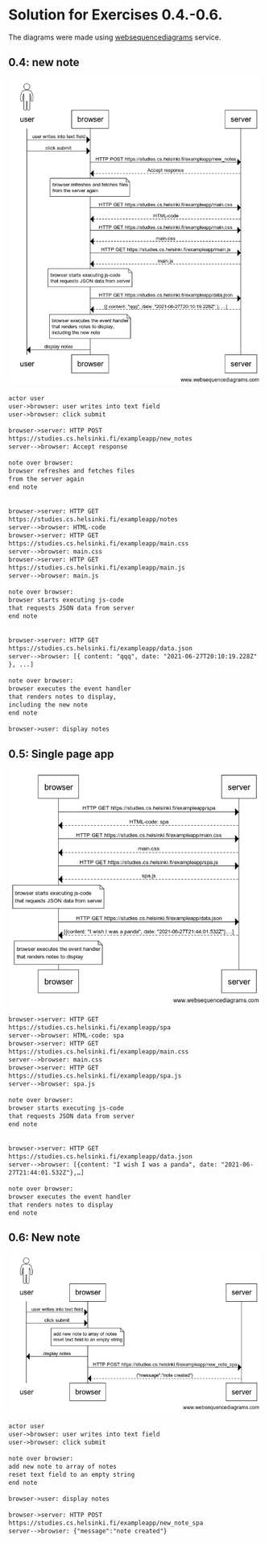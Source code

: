 # Solution for Exercises 0.4.-0.6.

The diagrams were made using [websequencediagrams](https://www.websequencediagrams.com/) service.

## 0.4: new note

![sequence diagram for new note](./sequence_diagram-new_note.png)

```
actor user
user->browser: user writes into text field
user->browser: click submit

browser->server: HTTP POST https://studies.cs.helsinki.fi/exampleapp/new_notes
server-->browser: Accept response

note over browser:
browser refreshes and fetches files
from the server again
end note


browser->server: HTTP GET https://studies.cs.helsinki.fi/exampleapp/notes
server-->browser: HTML-code
browser->server: HTTP GET https://studies.cs.helsinki.fi/exampleapp/main.css
server-->browser: main.css
browser->server: HTTP GET https://studies.cs.helsinki.fi/exampleapp/main.js
server-->browser: main.js

note over browser:
browser starts executing js-code
that requests JSON data from server 
end note


browser->server: HTTP GET https://studies.cs.helsinki.fi/exampleapp/data.json
server-->browser: [{ content: "qqq", date: "2021-06-27T20:10:19.228Z" }, ...]

note over browser:
browser executes the event handler
that renders notes to display,
including the new note
end note

browser->user: display notes
```

## 0.5: Single page app

![sequence diagram for single page app](./sequence_diagram-spa.png)

```
browser->server: HTTP GET https://studies.cs.helsinki.fi/exampleapp/spa
server-->browser: HTML-code: spa
browser->server: HTTP GET https://studies.cs.helsinki.fi/exampleapp/main.css
server-->browser: main.css
browser->server: HTTP GET https://studies.cs.helsinki.fi/exampleapp/spa.js
server-->browser: spa.js

note over browser:
browser starts executing js-code
that requests JSON data from server 
end note


browser->server: HTTP GET https://studies.cs.helsinki.fi/exampleapp/data.json
server-->browser: [{content: "I wish I was a panda", date: "2021-06-27T21:44:01.532Z"},…]

note over browser:
browser executes the event handler
that renders notes to display
end note
```

## 0.6: New note

![sequence diagram for new note of single page app](./sequence_diagram-spa_new_note.png)

```
actor user
user->browser: user writes into text field
user->browser: click submit

note over browser:
add new note to array of notes
reset text field to an empty string
end note

browser->user: display notes

browser->server: HTTP POST https://studies.cs.helsinki.fi/exampleapp/new_note_spa
server-->browser: {"message":"note created"}
```